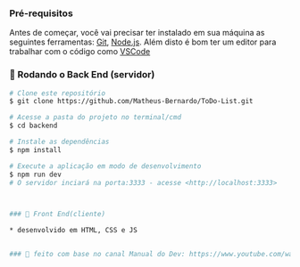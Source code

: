 ### Pré-requisitos

Antes de começar, você vai precisar ter instalado em sua máquina as seguintes ferramentas:
[Git](https://git-scm.com), [Node.js](https://nodejs.org/en/). 
Além disto é bom ter um editor para trabalhar com o código como [VSCode](https://code.visualstudio.com/)

### 🎲 Rodando o Back End (servidor)

```bash
# Clone este repositório
$ git clone https://github.com/Matheus-Bernardo/ToDo-List.git

# Acesse a pasta do projeto no terminal/cmd
$ cd backend

# Instale as dependências
$ npm install

# Execute a aplicação em modo de desenvolvimento
$ npm run dev
# O servidor inciará na porta:3333 - acesse <http://localhost:3333>



### 🎲 Front End(cliente)

* desenvolvido em HTML, CSS e JS


### 🎲 feito com base no canal Manual do Dev: https://www.youtube.com/watch?v=YVsNVPFOEuk